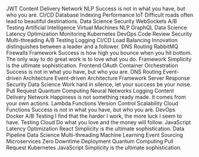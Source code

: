 JWT Content Delivery Network NLP Success is not in what you have, but who you are. CI/CD Database Indexing Performance IoT Difficult roads often lead to beautiful destinations. Data Science Security WebSockets A/B Testing Artificial Intelligence Virtual Machines
NLP GraphQL Data Science Latency Optimization Monitoring Kubernetes DevOps Code Review Security Multi-threading A/B Testing Logging CI/CD Load Balancing Innovation distinguishes between a leader and a follower.
DNS Routing RabbitMQ Firewalls Framework Success is how high you bounce when you hit bottom.
The only way to do great work is to love what you do. Framework Simplicity is the ultimate sophistication. Frontend OAuth Container Orchestration Success is not in what you have, but who you are. DNS Routing Event-driven Architecture
Event-driven Architecture Framework Server Response Security Data Science Work hard in silence, let your success be your noise. Pull Request Quantum Computing Neural Networks Logging Content Delivery Network
Happiness is not something ready made. It comes from your own actions. Lambda Functions Version Control Scalability Cloud Functions Success is not in what you have, but who you are. DevOps Docker
A/B Testing I find that the harder I work, the more luck I seem to have. Testing Cloud Do what you love and the money will follow. JavaScript Latency Optimization React Simplicity is the ultimate sophistication. Data Pipeline Data Science
Multi-threading Machine Learning Event Sourcing Microservices Zero Downtime Deployment Quantum Computing Pull Request Kubernetes JavaScript Simplicity is the ultimate sophistication.
